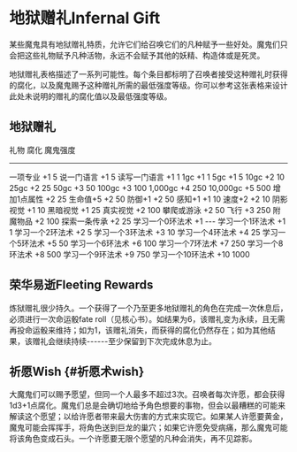 # 地狱赠礼Infernal Gift

某些魔鬼具有地狱赠礼特质，允许它们给召唤它们的凡种赋予一些好处。魔鬼们只会把这些礼物赋予凡种活物，永远不会赋予其他的妖精、构造体或是死灵。

地狱赠礼表格描述了一系列可能性。每个条目都标明了召唤者接受这种赠礼时获得的腐化，以及魔鬼赐予这种赠礼所需的最低强度等级。你可以参考这张表格来设计此处未说明的赠礼的腐化值以及最低强度等级。

## **地狱赠礼**

  礼物               腐化   魔鬼强度
  ------------------ ------ ----------
  一项专业           +1     5
  说一门语言         +1     5
  读写一门语言       +1     1
  1gc                +1     1
  5gc                +1     5
  10gc               +2     10
  25gc               +2     25
  50gc               +3     50
  100gc              +3     100
  1,000gc            +4     250
  10,000gc           +5     500
  增加1点属性        +2     25
  生命值+5           +2     50
  防御+1             +2     50
  感知+1             +1     10
  速度+2             +2     10
  阴影视觉           +1     10
  黑暗视觉           +1     25
  真实视觉           +2     100
  攀爬或游泳         +2     50
  飞行               +3     250
  附魔物品           +2     100
  探索一条传承       +2     25
  学习一个0环法术    +1     ---
  学习一个1环法术    +1     1
  学习一个2环法术    +2     5
  学习一个3环法术    +3     10
  学习一个4环法术    +4     25
  学习一个5环法术    +5     50
  学习一个6环法术    +6     100
  学习一个7环法术    +7     250
  学习一个8环法术    +8     500
  学习一个9环法术    +9     750
  学习一个10环法术   +10    1000

## 荣华易逝Fleeting Rewards

炼狱赠礼很少持久。一个获得了一个乃至更多地狱赠礼的角色在完成一次休息后，必须进行一次命运骰fate
roll（见核心书）。如结果为6，该赠礼变为永续，且无需再投命运骰来维持；如为1，该赠礼消失，而获得的腐化仍然存在；如为其他结果，该赠礼会继续持续------至少保留到下次完成休息为止。

## 祈愿Wish {#祈愿术wish}

大魔鬼们可以赐予愿望，但同一个人最多不超过3次。召唤者每次许愿，都会获得1d3+1点腐化。魔鬼们总是会确切地给予角色想要的事物，但会以最糟糕的可能来解读这个愿望；以给许愿者带来最大伤害的方式来实现它。如果某人许愿要黄金，魔鬼可能会挥挥手，将角色送到巨龙的巢穴；如果它许愿免受病痛，那么魔鬼可能将该角色变成石头。一个许愿要无限个愿望的凡种会消失，再不见踪影。
